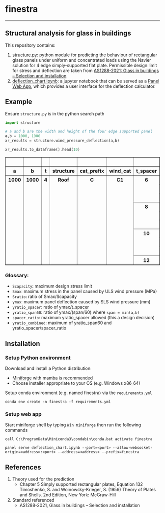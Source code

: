 # finestra
-----------

## Structural analysis for glass in buildings
This repository contains:
1. [structure.py](): python module for predicting the behaviour of rectangular glass panels under uniform and concentrated loads using the Navier solution for 4 edge simply-supported flat plate. Permissible design limit for stress and deflection are taken from [AS1288-2021: Glass in buildings – Selection and installation](https://www.agwa.com.au/AGWA/Media/Articles/20210629-TFS-RevisionAS1288.aspx)
2. [deflection_chart.ipynb](): a jupyter notebook that can be served as a [Panel Web App](https://panel.holoviz.org/), which provides a user interface for the deflection calculator.


## Example
Ensure ```structure.py``` is in the python search path
```python
import structure

# a and b are the width and height of the four edge supported panel
a,b = 1000, 1000 
xr_results = structure.wind_pressure_deflection(a,b)

xr_results.to_dataframe().head(10)

```

<table border="1" class="dataframe">  <thead>    <tr style="text-align: right;">      <th></th>      <th></th>      <th></th>      <th></th>      <th></th>      <th></th>      <th></th>      <th></th>      <th>Sratio</th>      <th>Smax</th>      <th>yratio_spacer</th>      <th>yratio_span60</th>      <th>yratio_combined</th>      <th>ymax</th>    </tr>    <tr>      <th>a</th>      <th>b</th>      <th>t</th>      <th>structure</th>      <th>cat_prefix</th>      <th>wind_cat</th>      <th>t_spacer</th>      <th>spacer_ratio</th>      <th></th>      <th></th>      <th></th>      <th></th>      <th></th>      <th></th>    </tr>  </thead>  <tbody>    <tr>      <th rowspan="10" valign="top">1000</th>      <th rowspan="10" valign="top">1000</th>      <th rowspan="10" valign="top">4</th>      <th rowspan="10" valign="top">Roof</th>      <th rowspan="10" valign="top">C</th>      <th rowspan="10" valign="top">C1</th>      <th rowspan="3" valign="top">6</th>      <th>0.333333</th>      <td>0.349386</td>      <td>34.054204</td>      <td>1.023728</td>      <td>0.368542</td>      <td>3.071185</td>      <td>6.142371</td>    </tr>    <tr>      <th>0.500000</th>      <td>0.349386</td>      <td>34.054204</td>      <td>1.023728</td>      <td>0.368542</td>      <td>2.047457</td>      <td>6.142371</td>    </tr>    <tr>      <th>1.000000</th>      <td>0.349386</td>      <td>34.054204</td>      <td>1.023728</td>      <td>0.368542</td>      <td>1.023728</td>      <td>6.142371</td>    </tr>    <tr>      <th rowspan="3" valign="top">8</th>      <th>0.333333</th>      <td>0.349386</td>      <td>34.054204</td>      <td>0.767796</td>      <td>0.368542</td>      <td>2.303389</td>      <td>6.142371</td>    </tr>    <tr>      <th>0.500000</th>      <td>0.349386</td>      <td>34.054204</td>      <td>0.767796</td>      <td>0.368542</td>      <td>1.535593</td>      <td>6.142371</td>    </tr>    <tr>      <th>1.000000</th>      <td>0.349386</td>      <td>34.054204</td>      <td>0.767796</td>      <td>0.368542</td>      <td>0.767796</td>      <td>6.142371</td>    </tr>    <tr>      <th rowspan="3" valign="top">10</th>      <th>0.333333</th>      <td>0.349386</td>      <td>34.054204</td>      <td>0.614237</td>      <td>0.368542</td>      <td>1.842711</td>      <td>6.142371</td>    </tr>    <tr>      <th>0.500000</th>      <td>0.349386</td>      <td>34.054204</td>      <td>0.614237</td>      <td>0.368542</td>      <td>1.228474</td>      <td>6.142371</td>    </tr>    <tr>      <th>1.000000</th>      <td>0.349386</td>      <td>34.054204</td>      <td>0.614237</td>      <td>0.368542</td>      <td>0.614237</td>      <td>6.142371</td>    </tr>    <tr>      <th>12</th>      <th>0.333333</th>      <td>0.349386</td>      <td>34.054204</td>      <td>0.511864</td>      <td>0.368542</td>      <td>1.535593</td>      <td>6.142371</td>    </tr>  </tbody></table>

### Glossary:
- ```Scapacity```: maximum design stress limit
- ```Smax```: maximum stress in the panel caused by ULS wind pressure (MPa)
- ```Sratio```: ratio of Smax/Scapacity
- ```ymax```: maximum panel deflection caused by SLS wind pressure (mm)
- ```yratio_spacer```: ratio of ymax/t_spacer
- ```yratio_span60```: ratio of ymax/(span/60) where ```span = min(a,b)```
- ```spacer_ratio```: maximum yratio_spacer allowed (this a design decision) 
- ```yratio_combined```: maximum of yratio_span60 and yratio_spacer/spacer_ratio

## Installation
### Setup Python environment
Download and install a Python distribution
- [Miniforge](https://github.com/conda-forge/miniforge) with mamba is recommended
- Choose installer appropriate to your OS (e.g. Windows x86_64)

Setup conda environment (e.g. named finestra) via the ```requirements.yml```

    conda env create -n finestra -f requirements.yml

### Setup web app
Start miniforge shell by typing ```Win miniforge``` then run the following commands

    call C:\ProgramData\Miniconda3\condabin\conda.bat activate finestra

    panel serve deflection_chart.ipynb --port=<port> --allow-websocket-origin=<address>:<port> --address=<address> --prefix=finestra


## References
1. Theory used for the prediction
    - Chapter 5 Simply supported rectangular plates, Equation 132
Timoshenko, S. and Woinowsky-Krieger, S. (1959) Theory of Plates and Shells. 2nd Edition, New York: McGraw-Hill
2. Standard referenced
    - AS1288-2021, Glass in buildings – Selection and installation

